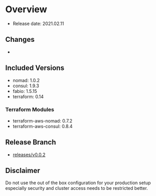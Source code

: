 # Overview

- Release date: 2021.02.11

## Changes

- 

## Included Versions

- nomad: 1.0.2
- consul: 1.9.3
- fabio: 1.5.15
- terraform: 0.14

### Terraform Modules

- terraform-aws-nomad: 0.7.2
- terraform-aws-consul: 0.8.4

## Release Branch

- [releases/v0.0.2](https://github.com/MatthiasScholz/cos/tree/releases/v0.0.2)

## Disclaimer

Do not use the out of the box configuration for your production setup
especially security and cluster access needs to be restricted better.

